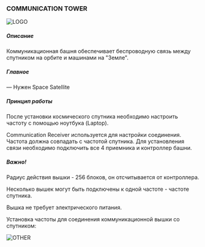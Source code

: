 ### COMMUNICATION TOWER

![LOGO](https://gtimpact.space/media/gregtech/ParTower.png)

##### Описание

Коммуникационная башня обеспечивает беспроводную связь между спутником на орбите и машинами на "Земле".

##### Главное

— Нужен Space Satellite

##### Принцип работы

После установки космического спутника необходимо настроить частоту с помощью ноутбука (Laptop).

Communication Receiver используется для настройки соединения. Частота должна совпадать с частотой спутника. Для установления связи необходимо подключить все 4 приемника и контроллер башни.

##### Важно!

Радиус действия вышки - 256 блоков, он отсчитывается от контроллера.

Несколько вышек могут быть подключены к одной частоте - частоте спутника.

Вышка не требует электрического питания.

Установка частоты для соединения коммуникационной вышки со спутником:

![OTHER](https://gtimpact.space/media/gregtech/connectTowerSattelite.gif)
